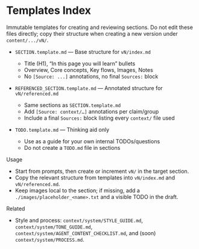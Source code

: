 # Templates Index

Immutable templates for creating and reviewing sections. Do not edit these files directly; copy their structure when creating a new version under `content/.../vN/`.

- `SECTION.template.md` — Base structure for `vN/index.md`
  - Title (H1), “In this page you will learn” bullets
  - Overview, Core concepts, Key flows, Images, Notes
  - No `[Source: ...]` annotations, no final `Sources:` block

- `REFERENCED_SECTION.template.md` — Annotated structure for `vN/referenced.md`
  - Same sections as `SECTION.template.md`
  - Add `[Source: context/…]` annotations per claim/group
  - Include a final `Sources:` block listing every `context/` file used

- `TODO.template.md` — Thinking aid only
  - Use as a guide for your own internal TODOs/questions
  - Do not create a `TODO.md` file in sections

Usage
- Start from prompts, then create or increment `vN/` in the target section.
- Copy the relevant structure from templates into `vN/index.md` and `vN/referenced.md`.
- Keep images local to the section; if missing, add a `./images/placeholder_<name>.txt` and a visible TODO in the draft.

Related
- Style and process: `context/system/STYLE_GUIDE.md`, `context/system/TONE_GUIDE.md`, `context/system/AGENT_CONTENT_CHECKLIST.md`, and (soon) `context/system/PROCESS.md`.
